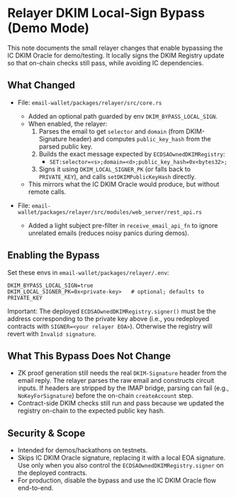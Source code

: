 # Relayer DKIM Local-Sign Bypass (Demo Mode)

This note documents the small relayer changes that enable bypassing the IC DKIM Oracle for demo/testing. It locally signs the DKIM Registry update so that on-chain checks still pass, while avoiding IC dependencies.

## What Changed

- File: `email-wallet/packages/relayer/src/core.rs`
  - Added an optional path guarded by env `DKIM_BYPASS_LOCAL_SIGN`.
  - When enabled, the relayer:
    1. Parses the email to get `selector` and `domain` (from DKIM-Signature header) and computes `public_key_hash` from the parsed public key.
    2. Builds the exact message expected by `ECDSAOwnedDKIMRegistry`:
       - `SET:selector=<s>;domain=<d>;public_key_hash=0x<bytes32>;`
    3. Signs it using `DKIM_LOCAL_SIGNER_PK` (or falls back to `PRIVATE_KEY`), and calls `setDKIMPublicKeyHash` directly.
  - This mirrors what the IC DKIM Oracle would produce, but without remote calls.

- File: `email-wallet/packages/relayer/src/modules/web_server/rest_api.rs`
  - Added a light subject pre-filter in `receive_email_api_fn` to ignore unrelated emails (reduces noisy panics during demos).

## Enabling the Bypass

Set these envs in `email-wallet/packages/relayer/.env`:

```
DKIM_BYPASS_LOCAL_SIGN=true
DKIM_LOCAL_SIGNER_PK=0x<private-key>   # optional; defaults to PRIVATE_KEY
```

Important: The deployed `ECDSAOwnedDKIMRegistry.signer()` must be the address corresponding to the private key above (i.e., you redeployed contracts with `SIGNER=<your relayer EOA>`). Otherwise the registry will revert with `Invalid signature`.

## What This Bypass Does Not Change

- ZK proof generation still needs the real `DKIM-Signature` header from the email reply. The relayer parses the raw email and constructs circuit inputs. If headers are stripped by the IMAP bridge, parsing can fail (e.g., `NoKeyForSignature`) before the on-chain `createAccount` step.
- Contract-side DKIM checks still run and pass because we updated the registry on-chain to the expected public key hash.

## Security & Scope

- Intended for demos/hackathons on testnets.
- Skips IC DKIM Oracle signature, replacing it with a local EOA signature. Use only when you also control the `ECDSAOwnedDKIMRegistry.signer` on the deployed contracts.
- For production, disable the bypass and use the IC DKIM Oracle flow end-to-end.

